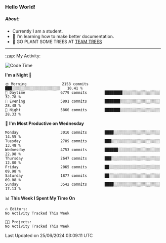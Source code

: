 ### Hello World!

##### About:
- Currently I am a student.
- 🌱 I’m learning how to make better documentation.
- 🌱 GO PLANT SOME TREES AT [TEAM TREES](https://teamtrees.org/)

---
  <summary>:zap: My Activity:</summary>
  
<!--START_SECTION:waka-->
![Code Time](http://img.shields.io/badge/Code%20Time-1%2C377%20hrs%2025%20mins-blue)

**I'm a Night 🦉** 

```text
🌞 Morning                2153 commits        ███░░░░░░░░░░░░░░░░░░░░░░   10.41 % 
🌆 Daytime                6779 commits        ████████░░░░░░░░░░░░░░░░░   32.78 % 
🌃 Evening                5891 commits        ███████░░░░░░░░░░░░░░░░░░   28.48 % 
🌙 Night                  5860 commits        ███████░░░░░░░░░░░░░░░░░░   28.33 % 
```
📅 **I'm Most Productive on Wednesday** 

```text
Monday                   3010 commits        ████░░░░░░░░░░░░░░░░░░░░░   14.55 % 
Tuesday                  2789 commits        ███░░░░░░░░░░░░░░░░░░░░░░   13.48 % 
Wednesday                4753 commits        ██████░░░░░░░░░░░░░░░░░░░   22.98 % 
Thursday                 2647 commits        ███░░░░░░░░░░░░░░░░░░░░░░   12.80 % 
Friday                   2065 commits        ██░░░░░░░░░░░░░░░░░░░░░░░   09.98 % 
Saturday                 1877 commits        ██░░░░░░░░░░░░░░░░░░░░░░░   09.08 % 
Sunday                   3542 commits        ████░░░░░░░░░░░░░░░░░░░░░   17.13 % 
```


📊 **This Week I Spent My Time On** 

```text
🔥 Editors: 
No Activity Tracked This Week

🐱‍💻 Projects: 
No Activity Tracked This Week
```


 Last Updated on 25/06/2024 03:09:11 UTC
<!--END_SECTION:waka-->
